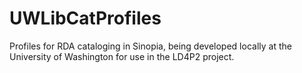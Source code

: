 # UWLibCatProfiles
Profiles for RDA cataloging in Sinopia, being developed locally at the University of Washington for use in the LD4P2 project.
